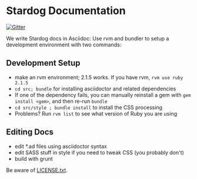 Stardog Documentation
=====================

[![Gitter](https://badges.gitter.im/Join%20Chat.svg)](https://gitter.im/clarkparsia/stardog-docs?utm_source=badge&utm_medium=badge&utm_campaign=pr-badge&utm_content=badge)

We write Stardog docs in Asciidoc: Use rvm and bundler to setup a development environment
with two commands:

## Development Setup

* make an rvm environment; 2.1.5 works.  If you have rvm, `rvm use ruby 2.1.5`
* `cd src; bundle` for installing asciidoctor and related dependencies
* If one of the dependency fails, you can manually reinstall a gem with `gem install <gem>`, and then re-run `bundle`
* `cd src/style ; bundle install` to install the CSS processing
* Problems?  Run `rvm list` to see what version of Ruby you are using

## Editing Docs

* edit *.ad files using asciidoctor syntax
* edit SASS stuff in style if you need to tweak CSS (you probably don't)
* build with grunt

Be aware of [LICENSE.txt](http://creativecommons.org/licenses/by-sa/3.0/).
